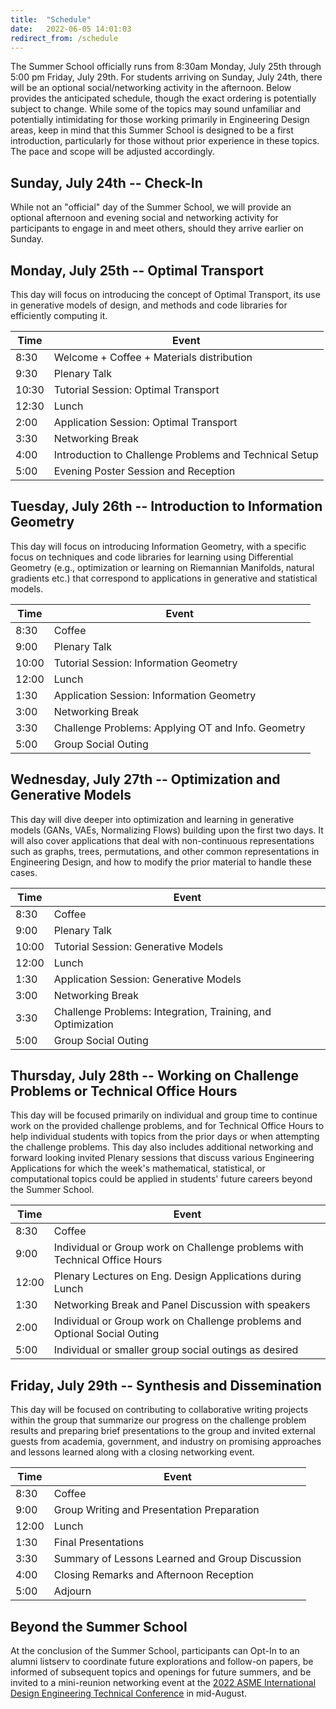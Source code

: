 ```yaml
---
title:  "Schedule"
date:   2022-06-05 14:01:03
redirect_from: /schedule
---
```


The Summer School officially runs from 8:30am Monday, July 25th through 5:00 pm Friday, July 29th. For students arriving on Sunday, July 24th, there will be an optional social/networking activity in the afternoon. Below provides the anticipated schedule, though the exact ordering is potentially subject to change. While some of the topics may sound unfamiliar and potentially intimidating for those working primarily in Engineering Design areas, keep in mind that this Summer School is designed to be a first introduction, particularly for those without prior experience in these topics. The pace and scope will be adjusted accordingly.

## Sunday, July 24th -- Check-In

While not an "official" day of the Summer School, we will provide an optional afternoon and evening social and networking activity for participants to engage in and meet others, should they arrive earlier on Sunday.

## Monday, July 25th -- Optimal Transport
This day will focus on introducing the concept of Optimal Transport, its use in generative models of design, and methods and code libraries for efficiently computing it.

| Time  | Event  |
|---|---|
| 8:30 | Welcome + Coffee + Materials distribution|
| 9:30  | Plenary Talk  |
| 10:30 | Tutorial Session: Optimal Transport  |
| 12:30 | Lunch |
| 2:00 | Application Session: Optimal Transport |
| 3:30 | Networking Break |
| 4:00 | Introduction to Challenge Problems and Technical Setup|
| 5:00 | Evening Poster Session and Reception |

## Tuesday, July 26th -- Introduction to Information Geometry
This day will focus on introducing Information Geometry, with a specific focus on techniques and code libraries for learning using Differential Geometry (e.g., optimization or learning on Riemannian Manifolds, natural gradients etc.) that correspond to applications in generative and statistical models.

| Time  | Event  |
|---|---|
| 8:30 | Coffee |
| 9:00  | Plenary Talk  |
| 10:00 | Tutorial Session: Information Geometry  |
| 12:00 | Lunch |
| 1:30 | Application Session: Information Geometry |
| 3:00 | Networking Break |
| 3:30 | Challenge Problems: Applying OT and Info. Geometry |
| 5:00 | Group Social Outing |

## Wednesday, July 27th -- Optimization and Generative Models
This day will dive deeper into optimization and learning in generative models (GANs, VAEs, Normalizing Flows) building upon the first two days. It will also cover applications that deal with non-continuous representations such as graphs, trees, permutations, and other common representations in Engineering Design, and how to modify the prior material to handle these cases.

| Time  | Event  |
|---|---|
| 8:30 | Coffee |
| 9:00  | Plenary Talk  |
| 10:00 | Tutorial Session: Generative Models  |
| 12:00 | Lunch |
| 1:30 | Application Session: Generative Models |
| 3:00 | Networking Break |
| 3:30 | Challenge Problems: Integration, Training, and Optimization |
| 5:00 | Group Social Outing |

## Thursday, July 28th -- Working on Challenge Problems or Technical Office Hours
This day will be focused primarily on individual and group time to continue work on the provided challenge problems, and for Technical Office Hours to help individual students with topics from the prior days or when attempting the challenge problems. This day also includes additional networking and forward looking invited Plenary sessions that discuss various Engineering Applications for which the week's mathematical, statistical, or computational topics could be applied in students' future careers beyond the Summer School.

| Time  | Event  |
|---|---|
| 8:30 | Coffee |
| 9:00  | Individual or Group work on Challenge problems with Technical Office Hours  |
| 12:00 | Plenary Lectures on Eng. Design Applications during Lunch  |
| 1:30 | Networking Break and Panel Discussion with speakers |
| 2:00 | Individual or Group work on Challenge problems and Optional Social Outing |
| 5:00 | Individual or smaller group social outings as desired |

## Friday, July 29th -- Synthesis and Dissemination
This day will be focused on contributing to collaborative writing projects within the group that summarize our progress on the challenge problem results and preparing brief presentations to the group and invited external guests from academia, government, and industry on promising approaches and lessons learned along with a closing networking event.

| Time  | Event  |
|---|---|
| 8:30 | Coffee |
| 9:00  | Group Writing and Presentation Preparation |
| 12:00 | Lunch  |
| 1:30 | Final Presentations |
| 3:30 | Summary of Lessons Learned and Group Discussion |
| 4:00 | Closing Remarks and Afternoon Reception |
| 5:00 | Adjourn |


## Beyond the Summer School

At the conclusion of the Summer School, participants can Opt-In to an alumni listserv to coordinate future explorations and follow-on papers, be informed of subsequent topics and openings for future summers, and be invited to a mini-reunion networking event at the [2022 ASME International Design Engineering Technical Conference](https://event.asme.org/IDETC-CIE) in mid-August.
